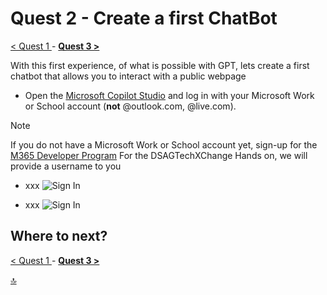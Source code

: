 # Quest 2 - Create a first ChatBot

[ < Quest 1 ](quest1.md) - **[ Quest 3 > ](quest3.md)**

With this first experience, of what is possible with GPT, lets create a first chatbot that allows you to interact with a public webpage

* Open the [Microsoft Copilot Studio](https://copilotstudio.microsoft.com/) and log in with your Microsoft Work or School account (**not** @outlook.com, @live.com). 
> [!NOTE]
> If you do not have a Microsoft Work or School account yet, sign-up for the [M365 Developer Program](https://developer.microsoft.com/en-us/microsoft-365/dev-program)
> For the DSAGTechXChange Hands on, we will provide a username to you

* xxx
 ![Sign In](../media/quest2/xxx) <br>


* xxx
 ![Sign In](../media/quest2/xxx) <br>










## Where to next?
[ < Quest 1 ](quest1.md) - **[ Quest 3 > ](quest3.md)**

[🔝](#)
